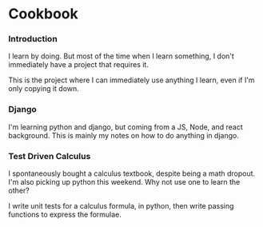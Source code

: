 # Cookbook

### Introduction

I learn by doing. But most of the time when I learn something, I don't immediately have a project that requires it.

This is the project where I can immediately use anything I learn, even if I'm only copying it down.

### Django
I'm learning python and django, but coming from a JS, Node, and react background. This is mainly my notes on how to do anything in django.

### Test Driven Calculus
I spontaneously bought a calculus textbook, despite being a math dropout. I'm also picking up python this weekend. Why not use one to learn the other?

I write unit tests for a calculus formula, in python, then write passing functions to express the formulae.
